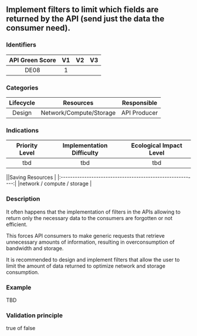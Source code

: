 ## Implement filters to limit which fields are returned by the API (send just the data the consumer need).

### Identifiers

| API Green Score |  V1  |  V2  |  V3  |
|:-------:|:----:|:----:|:----:|
|   DE08   | 1  |   |      |

### Categories

| Lifecycle |  Resources  |  Responsible  |
|:---------:|:----:|:----:|
| Design | Network/Compute/Storage | API Producer |

### Indications

| Priority Level |      Implementation Difficulty      |  Ecological Impact Level   |
|:-------------------:|:-------------------------:|:---------------------:|
| tbd | tbd | tbd |

||Saving Resources                                           |
|:----------------------------------------------------------:|
|network / compute / storage    |

### Description

It often happens that the implementation of filters in the APIs allowing to return only the necessary data to the consumers are forgotten or not efficient. 

This forces API consumers to make generic requests that retrieve unnecessary amounts of information, resulting in overconsumption of bandwidth and storage.

It is recommended to design and implement filters that allow the user to limit the amount of data returned to optimize network and storage consumption.



### Example
TBD 

### Validation principle

true of false